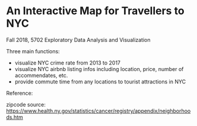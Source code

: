 # An Interactive Map for Travellers to NYC
Fall 2018, 5702 Exploratory Data Analysis and Visualization

Three main functions:
- visualize NYC crime rate from 2013 to 2017
- visualize NYC airbnb listing infos including location, price, number of accommendates, etc.
- provide commute time from any locations to tourist attractions in NYC


Reference:

zipcode source: https://www.health.ny.gov/statistics/cancer/registry/appendix/neighborhoods.htm
